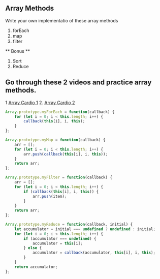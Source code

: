 ## Array Methods

Write your own implementatio of these array methods
  1. forEach
  2. map
  3. filter

** Bonus **
  1. Sort
  2. Reduce

## Go through these 2 videos and practice array methods.

1 [Array Cardio 1](https://www.youtube.com/watch?v=HB1ZC7czKRs&list=PLu8EoSxDXHP6CGK4YVJhL_VWetA865GOH&index=4)
2. [Array Cardio 2](https://www.youtube.com/watch?v=QNmRfyNg1lw&list=PLu8EoSxDXHP6CGK4YVJhL_VWetA865GOH&index=7)

```javascript
Array.prototype.myForEach = function(callback) {
	for (let i = 0; i < this.length; i++) {
		callback(this[i], i, this);
	}
};

Array.prototype.myMap = function(callback) {
	arr = [];
	for (let i = 0; i < this.length; i++) {
		arr.push(callback(this[i], i, this));
	}
	return arr;
};

Array.prototype.myFilter = function(callback) {
    arr = [];
    for (let i = 0; i < this.length; i++) {
        if (callback(this[i], i, this)) {
            arr.push(item);
        }
    }
    return arr;
};

Array.prototype.myReduce = function(callback, initial) {
	let accumulator = initial === undefined ? undefined : initial;
	for (let i = 0; i < this.length; i++) {
		if (accumulator === undefined) {
			accumulator = this[i];
		} else {
			accumulator = callback(accumulator, this[i], i, this);
		}
	}
	return accumulator;
};
```